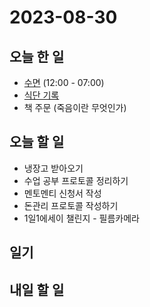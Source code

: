 # 2023-08-30

## 오늘 한 일

* [수면](../../projects/routine/sleeping-pattern/2023-09) (12:00 - 07:00)
* [식단 기록](../../projects/routine/meals/2023-09)
* 책 주문 (죽음이란 무엇인가) 

## 오늘 할 일
* 냉장고 받아오기
* 수업 공부 프로토콜 정리하기
* 멘토멘티 신청서 작성
* 돈관리 프로토콜 작성하기
* 1일1에세이 챌린지 - 필름카메라

## 일기

## 내일 할 일


   